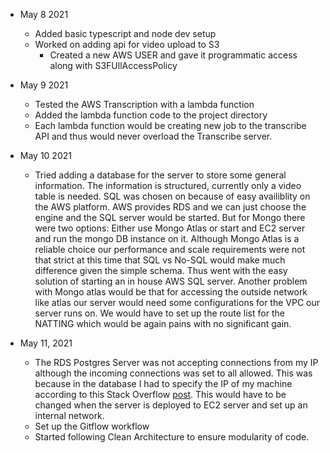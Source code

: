 - May 8 2021
    - Added basic typescript and node dev setup
    - Worked on adding api for video upload to S3
        - Created a new AWS USER and gave it programmatic access along with S3FUllAccessPolicy
- May 9 2021
    - Tested the AWS Transcription with a lambda function
    - Added the lambda function code to the project directory
    - Each lambda function would be creating new job to the transcribe API and thus would never overload the Transcribe server.

- May 10 2021 
    - Tried adding a database for the server to store some general information. The information is structured, currently only a video table is needed. SQL was chosen on because of easy availiblity on the AWS platform. AWS provides RDS and we can just choose the engine and the SQL server would be started. But for Mongo there were two options:
    Either use Mongo Atlas or start and EC2 server and run the mongo DB instance on it. Although Mongo Atlas is a reliable choice our performance and scale requirements were not that strict at this time that SQL vs No-SQL would make much difference given the simple schema.
    Thus went with the easy solution of starting an in house AWS SQL server. Another problem with Mongo atlas would be that for accessing the outside network like atlas our server would need some configurations for the VPC our server runs on. We would have to set up the route list for the NATTING which would be again pains with no significant gain.

- May 11, 2021
    - The RDS Postgres Server was not accepting connections from my IP although the incoming connections was set to all allowed. This was because in the database I had to specify the IP of my machine according to this Stack Overflow [post](https://stackoverflow.com/questions/61062027/aws-rds-to-pgadmin-error-saving-properties-unable-to-connect-to-server-timeout). This would have to be changed when the server is deployed to EC2 server and set up an internal network.
    - Set up the Gitflow workflow
    - Started following Clean Architecture to ensure modularity of code.